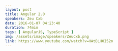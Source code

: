 ```yaml
---
layout: post
title: Angular 2.0
speakers: Zeu Cxb
date: 2016-01-07 04:23:40
duration: 74min
tags: [ AngularJS, TypeScript ]
img: /assets/image/speakers/ZeuCxb.png
link: https://www.youtube.com/watch?v=HAtBLHOI52o
---
```

